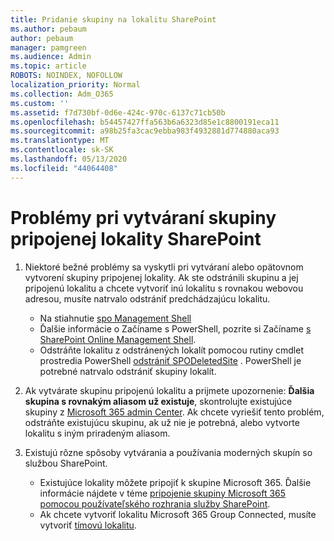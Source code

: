 ```yaml
---
title: Pridanie skupiny na lokalitu SharePoint
ms.author: pebaum
author: pebaum
manager: pamgreen
ms.audience: Admin
ms.topic: article
ROBOTS: NOINDEX, NOFOLLOW
localization_priority: Normal
ms.collection: Adm_O365
ms.custom: ''
ms.assetid: f7d730bf-0d6e-424c-970c-6137c71cb50b
ms.openlocfilehash: b54457427ffa563b6a6323d85e1c8800191eca11
ms.sourcegitcommit: a98b25fa3cac9ebba983f4932881d774880aca93
ms.translationtype: MT
ms.contentlocale: sk-SK
ms.lasthandoff: 05/13/2020
ms.locfileid: "44064408"
---
```

# <a name="issues-when-creating-a-group-connected-site-in-sharepoint"></a>Problémy pri vytváraní skupiny pripojenej lokality SharePoint

1. Niektoré bežné problémy sa vyskytli pri vytváraní alebo opätovnom vytvorení skupiny pripojenej lokality.
Ak ste odstránili skupinu a jej pripojenú lokalitu a chcete vytvoriť inú lokalitu s rovnakou webovou adresou, musíte natrvalo odstrániť predchádzajúcu lokalitu.

   - Na stiahnutie [spo Management Shell](https://support.office.com/article/introduction-to-the-sharepoint-online-management-shell-c16941c3-19b4-4710-8056-34c034493429)
   - Ďalšie informácie o Začíname s PowerShell, pozrite si Začíname [s SharePoint Online Management Shell](https://docs.microsoft.com/powershell/module/sharepoint-online/remove-sposite).
   - Odstráňte lokalitu z odstránených lokalít pomocou rutiny cmdlet prostredia PowerShell [odstrániť SPODeletedSite](https://docs.microsoft.com/powershell/module/sharepoint-online/remove-sposite?view=sharepoint-ps) . PowerShell je potrebné natrvalo odstrániť skupiny lokalít.

1. Ak vytvárate skupinu pripojenú lokalitu a prijmete upozornenie: **Ďalšia skupina s rovnakým aliasom už existuje**, skontrolujte existujúce skupiny z [Microsoft 365 admin Center](https://admin.microsoft.com/AdminPortal/Home#/groups). Ak chcete vyriešiť tento problém, odstráňte existujúcu skupinu, ak už nie je potrebná, alebo vytvorte lokalitu s iným priradeným aliasom.

1. Existujú rôzne spôsoby vytvárania a používania moderných skupín so službou SharePoint.

   - Existujúce lokality môžete pripojiť k skupine Microsoft 365. Ďalšie informácie nájdete v téme [pripojenie skupiny Microsoft 365 pomocou používateľského rozhrania služby SharePoint](https://docs.microsoft.com/sharepoint/dev/transform/modernize-connect-to-office365-group#connect-an-office-365-group-using-the-sharepoint-user-interface).
   - Ak chcete vytvoriť lokalitu Microsoft 365 Group Connected, musíte vytvoriť [tímovú lokalitu](https://admin.microsoft.com/sharepoint).
